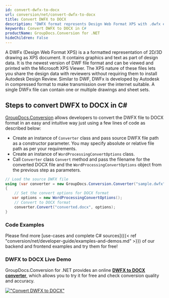 ```yaml
---
id: convert-dwfx-to-docx
url: conversion/net/convert-dwfx-to-docx
title: Convert DWFX to DOCX
description: "DWFX format represents Design Web Format XPS with .dwfx extension. Learn how to convert DWFX to DOCX file programmatically in C# language using GroupDocs.Conversion for .NET library."
keywords: Convert DWFX to DOCX in C#
productName: GroupDocs.Conversion for .NET
hideChildren: False
---
```


A DWFx (Design Web Format XPS) is a a formatted representation of 2D/3D drawing as XPS document. It contains graphics and text as part of design data. It is the newest version of DWF file format and can be viewed and printed with the Microsoft XPS Viewer. The XPS nature of these files lets you share the design data with reviewers without requiring them to install Autodesk Design Review. Similar to DWF, DWFx is developed by Autodesk in compressed format to make transmission over the internet suitable. A single DWFx file can contain one or multiple drawings and sheet sets.

## Steps to convert DWFX to DOCX in C#

[GroupDocs.Conversion](https://products.groupdocs.com/conversion/net) allows developers to convert the DWFX file to DOCX format in an easy and intuitive way just using a few lines of code as described below:

* Create an instance of `Converter` class and pass source DWFX file path as a constructor parameter. You may specify absolute or relative file path as per your requirements. 
* Create an instance of `WordProcessingConvertOptions` class.
* Call `Converter` class `Convert` method and pass the filename for the converted DOCX file and the `WordProcessingConvertOptions` object from the previous step as parameters.

```csharp
// Load the source DWFX file
using (var converter = new GroupDocs.Conversion.Converter("sample.dwfx"))
{
    // Set the convert options for DOCX format
   var options = new WordProcessingConvertOptions();
    // Convert to DOCX format
    converter.Convert("converted.docx", options);
}
```

### Code Examples

Please find more [use-cases and complete C# sources]({{< ref "conversion/net/developer-guide/examples-and-demos.md" >}}) of our backend and frontend examples and try them for free!

### DWFX to DOCX Live Demo

GroupDocs.Conversion for .NET provides an online [**DWFX to DOCX converter**](https://products.groupdocs.app/conversion/dwfx-to-docx), which allows you to try it for free and check conversion quality and accuracy.

[!["Convert DWFX to DOCX"](conversion/net/images/convert-to-docx/convert-dwfx-to-docx.png)](https://products.groupdocs.app/conversion/dwfx-to-docx)